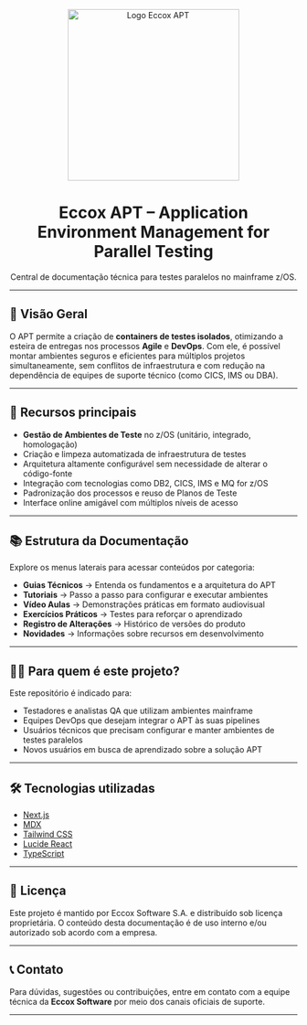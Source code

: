 <p align="center">
  <img src="https://raw.githubusercontent.com/DiogoEccox/eccox-apt-docs/main/public/logo-header-readme/logo.png" alt="Logo Eccox APT" width="300" />
</p>


<h1 align="center">Eccox APT – Application Environment Management for Parallel Testing</h1>

<p align="center">
  Central de documentação técnica para testes paralelos no mainframe z/OS.
</p>

---

## 📘 Visão Geral

O APT permite a criação de **containers de testes isolados**, otimizando a esteira de entregas nos processos **Agile** e **DevOps**. Com ele, é possível montar ambientes seguros e eficientes para múltiplos projetos simultaneamente, sem conflitos de infraestrutura e com redução na dependência de equipes de suporte técnico (como CICS, IMS ou DBA).

---

## 🚀 Recursos principais

- **Gestão de Ambientes de Teste** no z/OS (unitário, integrado, homologação)
- Criação e limpeza automatizada de infraestrutura de testes
- Arquitetura altamente configurável sem necessidade de alterar o código-fonte
- Integração com tecnologias como DB2, CICS, IMS e MQ for z/OS
- Padronização dos processos e reuso de Planos de Teste
- Interface online amigável com múltiplos níveis de acesso

---

## 📚 Estrutura da Documentação

Explore os menus laterais para acessar conteúdos por categoria:

- **Guias Técnicos** → Entenda os fundamentos e a arquitetura do APT
- **Tutoriais** → Passo a passo para configurar e executar ambientes
- **Vídeo Aulas** → Demonstrações práticas em formato audiovisual
- **Exercícios Práticos** → Testes para reforçar o aprendizado
- **Registro de Alterações** → Histórico de versões do produto
- **Novidades** → Informações sobre recursos em desenvolvimento

---

## 👨‍💻 Para quem é este projeto?

Este repositório é indicado para:

- Testadores e analistas QA que utilizam ambientes mainframe
- Equipes DevOps que desejam integrar o APT às suas pipelines
- Usuários técnicos que precisam configurar e manter ambientes de testes paralelos
- Novos usuários em busca de aprendizado sobre a solução APT

---

## 🛠️ Tecnologias utilizadas

- [Next.js](https://nextjs.org/)
- [MDX](https://mdxjs.com/)
- [Tailwind CSS](https://tailwindcss.com/)
- [Lucide React](https://lucide.dev/)
- [TypeScript](https://www.typescriptlang.org/)

---

## 📄 Licença

Este projeto é mantido por Eccox Software S.A. e distribuído sob licença proprietária. O conteúdo desta documentação é de uso interno e/ou autorizado sob acordo com a empresa.

---

## 📞 Contato

Para dúvidas, sugestões ou contribuições, entre em contato com a equipe técnica da **Eccox Software** por meio dos canais oficiais de suporte.

---

